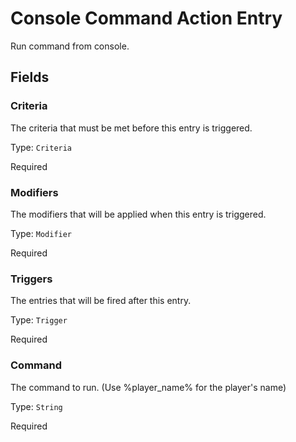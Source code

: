 # Console Command Action Entry

Run command from console.

## Fields


### Criteria
The criteria that must be met before this entry is triggered.

Type: `Criteria`

Required

### Modifiers
The modifiers that will be applied when this entry is triggered.

Type: `Modifier`

Required

### Triggers
The entries that will be fired after this entry.

Type: `Trigger`

Required

### Command
The command to run. (Use %player_name% for the player's name)

Type: `String`

Required
